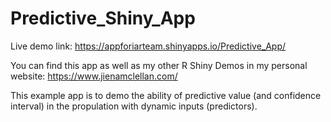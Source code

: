 # Predictive_Shiny_App

Live demo link: https://appforiarteam.shinyapps.io/Predictive_App/

You can find this app as well as my other R Shiny Demos in my personal website: https://www.jienamclellan.com/

This example app is to demo the ability of predictive value (and confidence interval) in the propulation with dynamic inputs (predictors).  
